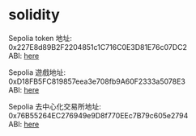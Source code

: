# solidity

Sepolia token 地址:  
0x227E8d89B2F2204851c1C716C0E3D81E76c07DC2  
ABI: [here](./token.abi)

Sepolia 遊戲地址:  
0xD18FB5FC819857eea3e708fb9A60F2333a5078E3  
ABI: [here](./baccarat.abi)

Sepolia 去中心化交易所地址:  
0x76B55264EC276949e9D8f770EEc7B79c605e2794  
ABI: [here](./dex.abi)
